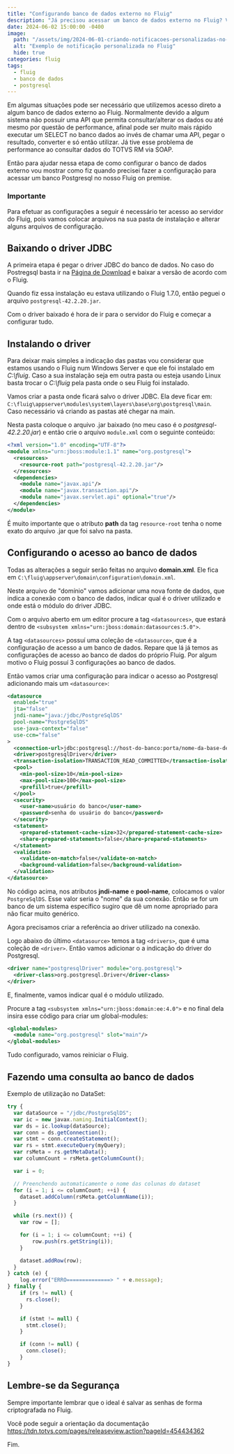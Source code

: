 ```yaml
---
title: "Configurando banco de dados externo no Fluig"
description: "Já precisou acessar um banco de dados externo no Fluig? Vamos ver um exemplo prático com Postgresql."
date: 2024-06-02 15:00:00 -0400
image:
  path: "/assets/img/2024-06-01-criando-notificacoes-personalizadas-no-fluig/poster_post.jpg"
  alt: "Exemplo de notificação personalizada no Fluig"
  hide: true
categories: fluig
tags:
  - fluig
  - banco de dados
  - postgresql
---
```


Em algumas situações pode ser necessário que utilizemos acesso direto a algum banco de dados externo ao
Fluig. Normalmente devido a algum sistema não possuir uma API que permita consultar/alterar os dados ou
até mesmo por questão de performance, afinal pode ser muito mais rápido executar um SELECT no banco
dados ao invés de chamar uma API, pegar o resultado, converter e só então utilizar. Já tive esse
problema de performance ao consultar dados do TOTVS RM via SOAP.

Então para ajudar nessa etapa de como configurar o banco de dados externo vou mostrar como fiz quando
precisei fazer a configuração para acessar um banco Postgresql no nosso Fluig on premise.

### Importante

Para efetuar as configurações a seguir é necessário ter acesso ao servidor do Fluig, pois vamos colocar
arquivos na sua pasta de instalação e alterar alguns arquivos de configuração.

## Baixando o driver JDBC

A primeira etapa é pegar o driver JDBC do banco de dados. No caso do Postregsql basta ir na
[Página de Download](https://jdbc.postgresql.org/download/) e baixar a versão de acordo com o
Fluig.

Quando fiz essa instalação eu estava utilizando o Fluig 1.7.0, então peguei o arquivo `postgresql-42.2.20.jar`.

Com o driver baixado é hora de ir para o servidor do Fluig e começar a configurar tudo.

## Instalando o driver

Para deixar mais simples a indicação das pastas vou considerar que estamos usando o Fluig num Windows Server
e que ele foi instalado em *C:\fluig*. Caso a sua instalação seja em outra pasta ou esteja usando Linux basta
trocar o *C:\fluig* pela pasta onde o seu Fluig foi instalado.

Vamos criar a pasta onde ficará salvo o driver JDBC. Ela deve ficar em: `C:\fluig\appserver\modules\system\layers\base\org\postgresql\main`.
Caso necessário vá criando as pastas até chegar na main.

Nesta pasta coloque o arquivo .jar baixado (no meu caso é o *postgresql-42.2.20.jar*) e então crie o arquivo
`module.xml` com o seguinte conteúdo:

```xml
<?xml version="1.0" encoding="UTF-8"?>
<module xmlns="urn:jboss:module:1.1" name="org.postgresql">
  <resources>
    <resource-root path="postgresql-42.2.20.jar"/>
  </resources>
  <dependencies>
    <module name="javax.api"/>
    <module name="javax.transaction.api"/>
    <module name="javax.servlet.api" optional="true"/>
  </dependencies>
</module>
```

É muito importante que o atributo **path** da tag `resource-root` tenha o nome exato do arquivo .jar que foi salvo
na pasta.

## Configurando o acesso ao banco de dados

Todas as alterações a seguir serão feitas no arquivo **domain.xml**. Ele fica em `C:\fluig\appserver\domain\configuration\domain.xml`.

Neste arquivo de "domínio" vamos adicionar uma nova fonte de dados, que indica a conexão com o banco de dados, indicar
qual é o driver utilizado e onde está o módulo do driver JDBC.

Com o arquivo aberto em um editor procure a tag `<datasources>`, que estará dentro de `<subsystem xmlns="urn:jboss:domain:datasources:5.0">`.

A tag `<datasources>` possuí uma coleção de `<datasource>`, que é a configuração de acesso a um banco de dados.
Repare que lá já temos as configurações de acesso ao banco de dados do próprio Fluig. Por algum motivo o Fluig possuí
3 configurações ao banco de dados.

Então vamos criar uma configuração para indicar o acesso ao Postgresql adicionando mais um `<datasource>`:

```xml
<datasource
  enabled="true"
  jta="false"
  jndi-name="java:/jdbc/PostgreSqlDS"
  pool-name="PostgreSqlDS"
  use-java-context="false"
  use-ccm="false"
>
  <connection-url>jdbc:postgresql://host-do-banco:porta/nome-da-base-de-dados</connection-url>
  <driver>postgresqlDriver</driver>
  <transaction-isolation>TRANSACTION_READ_COMMITTED</transaction-isolation>
  <pool>
    <min-pool-size>10</min-pool-size>
    <max-pool-size>100</max-pool-size>
    <prefill>true</prefill>
  </pool>
  <security>
    <user-name>usuário do banco</user-name>
    <password>senha do usuário do banco</password>
  </security>
  <statement>
    <prepared-statement-cache-size>32</prepared-statement-cache-size>
    <share-prepared-statements>false</share-prepared-statements>
  </statement>
  <validation>
    <validate-on-match>false</validate-on-match>
    <background-validation>false</background-validation>
  </validation>
</datasource>
```

No código acima, nos atributos **jndi-name** e **pool-name**, colocamos o valor `PostgreSqlDS`.
Esse valor seria o "nome" da sua conexão. Então se for um banco de um sistema específico sugiro que
dê um nome apropriado para não ficar muito genérico.

Agora precisamos criar a referência ao driver utilizado na conexão.

Logo abaixo do último `<datasource>` temos a tag `<drivers>`, que é uma coleção de `<driver>`. Então
vamos adicionar o a indicação do driver do Postgresql.

```xml
<driver name="postgresqlDriver" module="org.postgresql">
  <driver-class>org.postgresql.Driver</driver-class>
</driver>
```

E, finalmente, vamos indicar qual é o módulo utilizado.

Procure a tag `<subsystem xmlns="urn:jboss:domain:ee:4.0">` e no final dela insira esse código para criar um global-modules:

```xml
<global-modules>
  <module name="org.postgresql" slot="main"/>
</global-modules>
```

Tudo configurado, vamos reiniciar o Fluig.

## Fazendo uma consulta ao banco de dados

Exemplo de utilização no DataSet:

```javascript
try {
  var dataSource = "/jdbc/PostgreSqlDS";
  var ic = new javax.naming.InitialContext();
  var ds = ic.lookup(dataSource);
  var conn = ds.getConnection();
  var stmt = conn.createStatement();
  var rs = stmt.executeQuery(myQuery);
  var rsMeta = rs.getMetaData();
  var columnCount = rsMeta.getColumnCount();

  var i = 0;

  // Preenchendo automaticamente o nome das colunas do dataset
  for (i = 1; i <= columnCount; ++i) {
    dataset.addColumn(rsMeta.getColumnName(i));
  }

  while (rs.next()) {
    var row = [];

    for (i = 1; i <= columnCount; ++i) {
        row.push(rs.getString(i));
    }

    dataset.addRow(row);
  }
} catch (e) {
    log.error("ERRO==============> " + e.message);
} finally {
    if (rs != null) {
      rs.close();
    }

    if (stmt != null) {
      stmt.close();
    }

    if (conn != null) {
      conn.close();
    }
}
```

## Lembre-se da Segurança

Sempre importante lembrar que o ideal é salvar as senhas de forma criptografada no Fluig.

Você pode seguir a orientação da documentação <https://tdn.totvs.com/pages/releaseview.action?pageId=454434362>

Fim.
